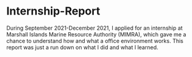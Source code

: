 # Internship-Report
During September 2021-December 2021, I applied for an internship at Marshall Islands Marine Resource Authority (MIMRA), which gave me a chance to understand how and what a office environment works. 
This report was just a run down on what I did and what I learned.
